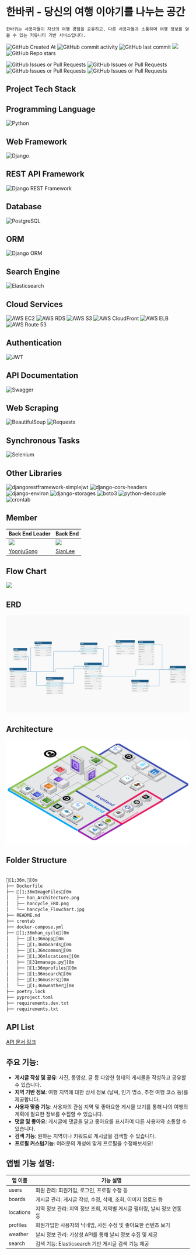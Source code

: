 # 한바퀴  - 당신의 여행 이야기를 나누는 공간
```
한바퀴는 사용자들이 자신의 여행 경험을 공유하고, 다른 사용자들과 소통하며 여행 정보를 얻을 수 있는 커뮤니티 기반 서비스입니다.
```
![GitHub Created At](https://img.shields.io/github/created-at/OZ-Coding-School/oz_03_main-006-BE)
![GitHub commit activity](https://img.shields.io/github/commit-activity/t/OZ-Coding-School/oz_03_main-006-BE)
![GitHub last commit](https://img.shields.io/github/last-commit/OZ-Coding-School/oz_03_main-006-BE)
<a href="https://hits.seeyoufarm.com"><img src="https://hits.seeyoufarm.com/api/count/incr/badge.svg?url=https://github.com/OZ-Coding-School/oz_03_main-002-BE&count_bg=%23D2F3FF&title_bg=%235EEAFF&icon=&icon_color=%23E7E7E7&title=Hits&edge_flat=false"/></a>
![GitHub Repo stars](https://img.shields.io/github/stars/OZ-Coding-School/oz_03_main-006-BE)


![GitHub Issues or Pull Requests](https://img.shields.io/github/issues/OZ-Coding-School/oz_03_main-006-BE)
![GitHub Issues or Pull Requests](https://img.shields.io/github/issues-closed/OZ-Coding-School/oz_03_main-006-BE)
![GitHub Issues or Pull Requests](https://img.shields.io/github/issues-pr/OZ-Coding-School/oz_03_main-006-BE)
![GitHub Issues or Pull Requests](https://img.shields.io/github/issues-pr-closed/OZ-Coding-School/oz_03_main-006-BE)




## Project Tech Stack

## Programming Language
![Python](https://img.shields.io/badge/Python-3.11-blue.svg?logo=python&logoColor=white)

## Web Framework
![Django](https://img.shields.io/badge/Django-4.2-green.svg?logo=django&logoColor=white)

## REST API Framework
![Django REST Framework](https://img.shields.io/badge/Django%20REST%20Framework-3.14-red.svg?logo=django&logoColor=white)

## Database
![PostgreSQL](https://img.shields.io/badge/PostgreSQL-15.2-blue.svg?logo=postgresql&logoColor=white)

## ORM
![Django ORM](https://img.shields.io/badge/Django%20ORM-4.2-green.svg?logo=django&logoColor=white)

## Search Engine
![Elasticsearch](https://img.shields.io/badge/Elasticsearch-7.17-yellow.svg?logo=elasticsearch&logoColor=white)

## Cloud Services
![AWS EC2](https://img.shields.io/badge/AWS%20EC2-2EC1F7?logo=amazon-aws&logoColor=white)
![AWS RDS](https://img.shields.io/badge/AWS%20RDS-527FFF?logo=amazon-aws&logoColor=white)
![AWS S3](https://img.shields.io/badge/AWS%20S3-FBAF3F?logo=amazon-aws&logoColor=white)
![AWS CloudFront](https://img.shields.io/badge/AWS%20CloudFront-D8652A?logo=amazon-aws&logoColor=white)
![AWS ELB](https://img.shields.io/badge/AWS%20ELB-527FFF?logo=amazon-aws&logoColor=white)
![AWS Route 53](https://img.shields.io/badge/AWS%20Route%2053-4B32C3?logo=amazon-aws&logoColor=white)

## Authentication
![JWT](https://img.shields.io/badge/JWT-000000.svg?logo=json-web-tokens&logoColor=white)

## API Documentation
![Swagger](https://img.shields.io/badge/Swagger-85EA2D.svg?logo=swagger&logoColor=white)

## Web Scraping
![BeautifulSoup](https://img.shields.io/badge/BeautifulSoup-4-green.svg?logo=python&logoColor=white)
![Requests](https://img.shields.io/badge/Requests-2.28-orange.svg?logo=python&logoColor=white)

## Synchronous Tasks
![Selenium](https://img.shields.io/badge/Selenium-4.4-green.svg?logo=selenium&logoColor=white)

## Other Libraries
![djangorestframework-simplejwt](https://img.shields.io/badge/djangorestframework--simplejwt-4.7-red.svg?logo=django&logoColor=white)
![django-cors-headers](https://img.shields.io/badge/django--cors--headers-3.14-blue.svg?logo=django&logoColor=white)
![django-environ](https://img.shields.io/badge/django--environ-0.9.0-green.svg?logo=django&logoColor=white)
![django-storages](https://img.shields.io/badge/django--storages-1.13-orange.svg?logo=django&logoColor=white)
![boto3](https://img.shields.io/badge/boto3-1.26.0-blue.svg?logo=amazon-aws&logoColor=white)
![python-decouple](https://img.shields.io/badge/python--decouple-3.6-green.svg?logo=python&logoColor=white)
![crontab](https://img.shields.io/badge/crontab-0.22-red.svg?logo=linux&logoColor=white)

## Member
|Back End Leader|Back End|
|-----|-----|
|[<img src="https://avatars.githubusercontent.com/u/87454608?v=4" width="100">](https://github.com/yoonju977)|[<img src="https://avatars.githubusercontent.com/u/164370715?v=4" width="100">](https://github.com/YSY310)|[<img src="https://avatars.githubusercontent.com/u/164370715?v=4" width="100">](https://github.com/siangit)|
|[YoonjuSong](https://github.com/yoonju977)|[SianLee](https://github.com/siangit)|[SeoyeonLim](https://github.com/YSY310)|


## Flow Chart
<img src='https://github.com/OZ-Coding-School/oz_03_main-006-BE/blob/develop/imageFiles/hancycle_Flowchart.jpg'>

## ERD
<img src='https://github.com/OZ-Coding-School/oz_03_main-006-BE/blob/develop/imageFiles/hancycle_ERD.png'>

## Architecture
<img src='https://github.com/OZ-Coding-School/oz_03_main-006-BE/blob/develop/imageFiles/han_Architecture.png'>

## Folder Structure
```

[1;36m.[0m
├── Dockerfile
├── [1;36mImageFiles[0m
│   ├── han_Architecture.png
│   ├── hancycle_ERD.png
│   └── hancycle_Flowchart.jpg
├── README.md
├── crontab
├── docker-compose.yml
├── [1;36mhan_cycle[0m
│   ├── [1;36mapp[0m
│   ├── [1;36mboards[0m
│   ├── [1;36mcommon[0m
│   ├── [1;36mlocations[0m
│   ├── [31mmanage.py[0m
│   ├── [1;36mprofiles[0m
│   ├── [1;36msearch[0m
│   ├── [1;36musers[0m
│   └── [1;36mweather[0m
├── poetry.lock
├── pyproject.toml
├── requirements.dev.txt
├── requirements.txt
```

## API List
[API 문서 링크](https://api.hancycle.site/redoc/)

## 주요 기능:

- **게시글 작성 및 공유**: 사진, 동영상, 글 등 다양한 형태의 게시물을 작성하고 공유할 수 있습니다.
- **지역 기반 정보**: 여행 지역에 대한 상세 정보 (날씨, 인기 명소, 추천 여행 코스 등)를 제공합니다.
- **사용자 맞춤 기능**: 사용자의 관심 지역 및 좋아요한 게시물 보기를 통해 나의 여행의 계획에 필요한 정보를 수집할 수 있습니다. 
- **댓글 및 좋아요**: 게시글에 댓글을 달고 좋아요를 표시하여 다른 사용자와 소통할 수 있습니다.
- **검색 기능**: 원하는 지역이나 키워드로 게시글을 검색할 수 있습니다.
- **프로필 커스텀기능**: 여러분의 개성에 맞게 프로필을 수정해보세요!

## 앱별 기능 설명:

| 앱 이름  | 기능 설명                           |
| -------- | ----------------------------------- |
| users    | 회원 관리: 회원가입, 로그인, 프로필 수정 등 |
| boards   | 게시글 관리: 게시글 작성, 수정, 삭제, 조회, 이미지 업로드 등 |
| locations| 지역 정보 관리: 지역 정보 조회, 지역별 게시글 필터링, 날씨 정보 연동 등 |
| profiles | 회원가입한 사용자의 닉네임, 사진 수정 및 좋아요한 컨텐츠 보기  |
| weather  | 날씨 정보 관리: 기상청 API를 통해 날씨 정보 수집 및 제공 |
| search   | 검색 기능: Elasticsearch 기반 게시글 검색 기능 제공 |
